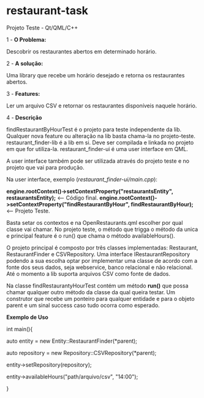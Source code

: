 # restaurant-task
Projeto Teste - Qt/QML/C++

1 - <b>O Problema:</b>

 Descobrir os restaurantes abertos em determinado horário.

2 - <b>A solução:</b>

 Uma library que recebe um horário desejado e retorna os restaurantes abertos.
 
3 - <b>Features:</b>

  Ler um arquivo CSV e retornar os restaurantes disponíveis naquele horário.
  
4 - <b>Descrição</b>

  findRestaurantByHourTest é o projeto para teste independente da lib. Qualquer nova feature ou alteração na lib basta chama-la no projeto-teste.
  restaurant_finder-lib é a lib em si. Deve ser compilada e linkada no projeto em que for utiliza-la.
  restaurant_finder-ui é uma user interface em QML.
  
  A user interface também pode ser utilizada através do projeto teste e no projeto que vai para produção.
  
  Na user interface, exemplo (<i>restaurant_finder-ui/main.cpp</i>):
  
  <b>engine.rootContext()->setContextProperty("restaurantsEntity", restaurantsEntity);</b> <-- Código final.
  <b>engine.rootContext()->setContextProperty("findRestaurantByHour", findRestaurantByHour);</b> <-- Projeto Teste.
  
  Basta setar os contextos e na OpenRestaurants.qml escolher por qual classe vai chamar. No projeto teste, o método que trigga o método da unica e           principal feature é o run() que chama o método availableHours().
  
  O projeto principal é composto por três classes implementadas: Restaurant, RestaurantFinder e CSVRepository.
  Uma interface IRestaurantRepository podendo a sua escolha optar por implementar uma classe de acordo com a fonte dos seus dados, seja webservice, banco     relacional e não relacional. Até o momento a lib suporta arquivos CSV como fonte de dados.
  
  Na classe findRestaurantyHourTest contém um método <b>run()</b> que possa chamar qualquer outro método da classe da qual queira testar.
  Um construtor que recebe um ponteiro para qualquer entidade e para o objeto parent e um sinal success caso tudo ocorra como esperado.
  
  <b>Exemplo de Uso</b>
  
  int main(){
  
  auto entity = new Entity::RestaurantFinder(*parent);
  
  auto repository = new Repository::CSVRepository(*parent);
  
  entity->setRepository(repository);
  
  entity->availableHours("path/arquivo/csv", "14:00");
  
  }
  
  
